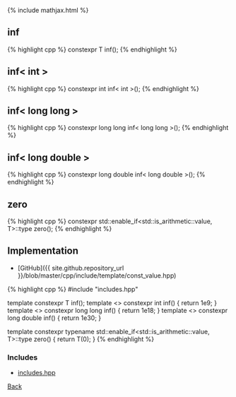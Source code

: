 {% include mathjax.html %}

## inf

{% highlight cpp %}
constexpr T inf();
{% endhighlight %}

## inf&lt; int &gt;

{% highlight cpp %}
constexpr int inf< int >();
{% endhighlight %}

## inf&lt; long long &gt;

{% highlight cpp %}
constexpr long long inf< long long >();
{% endhighlight %}

## inf&lt; long double &gt;

{% highlight cpp %}
constexpr long double inf< long double >();
{% endhighlight %}

## zero

{% highlight cpp %}
constexpr std::enable_if<std::is_arithmetic<T>::value, T>::type zero();
{% endhighlight %}

## Implementation

- [GitHub]({{ site.github.repository_url }}/blob/master/cpp/include/template/const_value.hpp)

{% highlight cpp %}
#include "includes.hpp"


template <typename T> constexpr T inf();
template <> constexpr int inf<int>() { return 1e9; }
template <> constexpr long long inf<long long>() { return 1e18; }
template <> constexpr long double inf<long double>() { return 1e30; }

template <typename T>
constexpr typename std::enable_if<std::is_arithmetic<T>::value, T>::type
zero() {
  return T(0);
}
{% endhighlight %}

### Includes

- [includes.hpp](includes)

[Back](../..)
